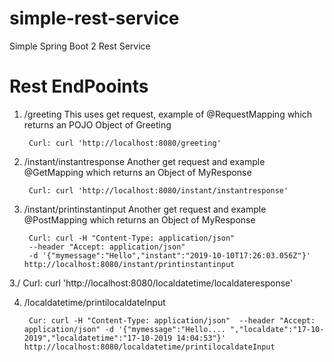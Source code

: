 # simple-rest-service
Simple Spring Boot 2 Rest Service 

# Rest EndPooints

1. /greeting 
		This  uses get request,  example of @RequestMapping which returns an POJO Object of Greeting
		
		Curl: curl 'http://localhost:8080/greeting'  

		
2. /instant/instantresponse 
		Another get request and example @GetMapping which returns an Object of MyResponse
		
		Curl: curl 'http://localhost:8080/instant/instantresponse'  

2. /instant/printinstantinput 
		Another get request and example @PostMapping which returns an Object of MyResponse
		
		Curl: curl -H "Content-Type: application/json" 
		--header "Accept: application/json" 
		-d '{"mymessage":"Hello","instant":"2019-10-10T17:26:03.056Z"}' http://localhost:8080/instant/printinstantinput
		
		
3./ 
		Curl: curl 'http://localhost:8080/localdatetime/localdateresponse' 
		
4. /localdatetime/printilocaldateInput

        Cur: curl -H "Content-Type: application/json"  --header "Accept: application/json" -d '{"mymessage":"Hello.... ","localdate":"17-10-2019","localdatetime":"17-10-2019 14:04:53"}' http://localhost:8080/localdatetime/printilocaldateInput
